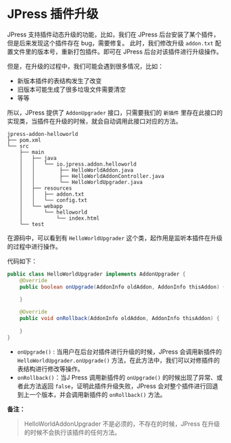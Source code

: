 # JPress 插件升级

JPress 支持插件动态升级的功能，比如，我们在 JPress 后台安装了某个插件，但是后来发现这个插件存在 bug，需要修复。
此时，我们修改升级 `addon.txt` 配置文件里的版本号，重新打包插件。即可在 JPress 后台对该插件进行升级操作。

但是，在升级的过程中，我们可能会遇到很多情况，比如：

- 新版本插件的表结构发生了改变
- 旧版本可能生成了很多垃圾文件需要清空
- 等等

所以，JPress 提供了 `AddonUpgrader` 接口，只需要我们的 `新插件` 里存在此接口的实现类，当插件在升级的时候，就会自动调用此接口对应的方法。

```
jpress-addon-helloworld
├── pom.xml
└── src
    ├── main
    │   ├── java
    │   │   └── io.jpress.addon.helloworld
    │   │        ├── HelloWorldAddon.java
    │   │        ├── HelloWorldAddonController.java
    │   │        └── HelloWorldUpgrader.java
    │   ├── resources
    │   │   ├── addon.txt
    │   │   └── config.txt
    │   └── webapp
    │       └── helloworld
    │           └── index.html
    └── test
```

在源码中，可以看到有 `HelloWorldUpgrader` 这个类，起作用是监听本插件在升级的过程中进行操作。

代码如下：

```java
public class HelloWorldUpgrader implements AddonUpgrader {
    @Override
    public boolean onUpgrade(AddonInfo oldAddon, AddonInfo thisAddon) {
        
    }

    @Override
    public void onRollback(AddonInfo oldAddon, AddonInfo thisAddon) {
        
    }
}
```

- `onUpgrade()` : 当用户在后台对插件进行升级的时候，JPress 会调用新插件的`HelloWorldUpgrader.onUpgrade()` 方法，在此方法中，我们可以对修插件的表结构进行修改等操作。
- `onRollback()`：当J Press 调用新插件的 `onUpgrade()` 的时候出现了异常、或者此方法返回 `false`，证明此插件升级失败，JPress 会对整个插件进行回退到上一个版本，并会调用新插件的 `onRollback()` 方法。

**备注：**

> HelloWorldAddonUpgrader 不是必须的，不存在的时候，JPress 在升级的时候不会执行该插件的任何方法。



